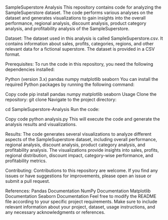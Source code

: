 SampleSuperstore Analysis
This repository contains code for analyzing the SampleSuperstore dataset. The code performs various analyses on the dataset and generates visualizations to gain insights into the overall performance, regional analysis, discount analysis, product category analysis, and profitability analysis of the SampleSuperstore.

Dataset:
The dataset used in this analysis is called SampleSuperstore.csv. It contains information about sales, profits, categories, regions, and other relevant data for a fictional superstore. The dataset is provided in a CSV format.

Prerequisites:
To run the code in this repository, you need the following dependencies installed:

Python (version 3.x)
pandas
numpy
matplotlib
seaborn
You can install the required Python packages by running the following command:

Copy code
pip install pandas numpy matplotlib seaborn
Usage
Clone the repository:
git clone <repository-url>
Navigate to the project directory:

cd SampleSuperstore-Analysis
Run the code:

Copy code
python analysis.py
This will execute the code and generate the analysis results and visualizations.

Results:
The code generates several visualizations to analyze different aspects of the SampleSuperstore dataset, including overall performance, regional analysis, discount analysis, product category analysis, and profitability analysis. The visualizations provide insights into sales, profits, regional distribution, discount impact, category-wise performance, and profitability metrics.

Contributing:
Contributions to this repository are welcome. If you find any issues or have suggestions for improvements, please open an issue or submit a pull request.

References:
Pandas Documentation
NumPy Documentation
Matplotlib Documentation
Seaborn Documentation
Feel free to modify the README file according to your specific project requirements. Make sure to include relevant information about your project, dataset, usage instructions, and any necessary acknowledgments or references.
